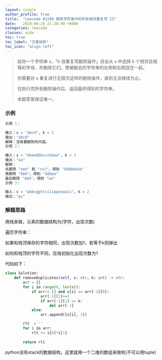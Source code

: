 ```yaml
---
layout: single
author_profile: true
title:  "Leecode #1209 删除字符串中的所有相邻重复项 II"
date:   2020-04-25 21:20:40 +0800
categories: leecode
classes: wide
toc: true
toc_label: "文章结构"
toc_icon: "align-left"
---
```


> 给你一个字符串 s，「k 倍重复项删除操作」将会从 s 中选择 k 个相邻且相等的字母，并删除它们，使被删去的字符串的左侧和右侧连在一起。
>
> 你需要对 s 重复进行无限次这样的删除操作，直到无法继续为止。
>
> 在执行完所有删除操作后，返回最终得到的字符串。
>
> 本题答案保证唯一。

### 示例

```python
示例 1：

输入：s = "abcd", k = 2
输出："abcd"
解释：没有要删除的内容。
示例 2：

输入：s = "deeedbbcccbdaa", k = 3
输出："aa"
解释： 
先删除 "eee" 和 "ccc"，得到 "ddbbbdaa"
再删除 "bbb"，得到 "dddaa"
最后删除 "ddd"，得到 "aa"
示例 3：

输入：s = "pbbcggttciiippooaais", k = 2
输出："ps"
```



### 解题思路

用栈来做，元素的数据结构为(字符，出现次数)

遍历字符串：

如果和栈顶保存的字符相同，出现次数加1，若等于k则弹出

如何和栈顶的字符不同，压栈初始化出现次数为1

代码如下：

```python
class Solution:
    def removeDuplicates(self, s: str, k: int) -> str:
        arr = []
        for i in range(0, len(s)):
            if arr!= [] and s[i] == arr[-1][0]:
                arr[-1][1]+=1
                if arr[-1][1] == k:
                    del arr[-1]
            else:
                arr.append([s[i], 1])

        rlt  = ''
        for i in arr:
            rlt += i[0]*i[1]
            
        return rlt

```

python没有stack的数据结构，这里就用一个二维的数组来做啦(不可以用tuple)